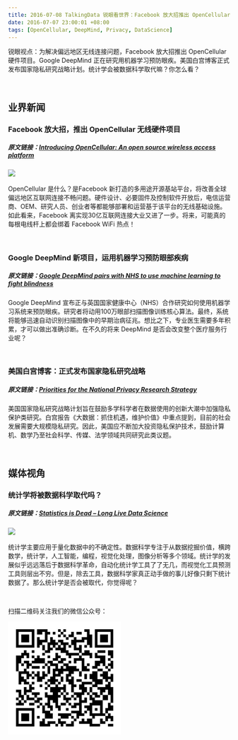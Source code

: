 ```yaml
---
title: 2016-07-08 TalkingData 锐眼看世界：Facebook 放大招推出 OpenCellular 硬件项目
date: 2016-07-07 23:00:01 +08:00
tags: [OpenCellular, DeepMind, Privacy, DataScience]
---
```


锐眼视点：为解决偏远地区无线连接问题，Facebook 放大招推出 OpenCellular 硬件项目。Google DeepMind 正在研究用机器学习预防眼疾。美国白宫博客正式发布国家隐私研究战略计划。统计学会被数据科学取代嘛？你怎么看？

<br>

## 业界新闻

### Facebook 放大招，推出 OpenCellular 无线硬件项目

##### 原文链接：[Introducing OpenCellular: An open source wireless access platform](http://www.tuicool.com/articles/N3qMRvB)

![](http://i2.piimg.com/567952/e992b6fe6816ff0f.jpg)

OpenCellular 是什么？是Facebook 新打造的多用途开源基站平台，将改善全球偏远地区互联网连接不畅问题。硬件设计、必要固件及控制软件开放后，电信运营商、OEM、研究人员、创业者等都能够部署和运营基于该平台的无线基础设施。如此看来，Facebook 离实现30亿互联网连接大业又进了一步。将来，可能真的每根电线杆上都会绑着 Facebook WiFi 热点！

<br>

### Google DeepMind 新项目，运用机器学习预防眼部疾病

##### 原文链接：[Google DeepMind pairs with NHS to use machine learning to fight blindness](https://www.theguardian.com/technology/2016/jul/05/google-deepmind-nhs-machine-learning-blindness)

Google DeepMind 宣布正与英国国家健康中心（NHS）合作研究如何使用机器学习系统来预防眼疾。研究者将动用100万眼部扫描图像训练核心算法。最终，系统将能够迅速自动识别扫描图像中的早期治病征兆。想比之下，专业医生需要多年积累，才可以做出准确诊断。在不久的将来 DeepMind 是否会改变整个医疗服务行业呢？

<br>

### 美国白宫博客：正式发布国家隐私研究战略

##### 原文链接：[Priorities for the National Privacy Research Strategy](https://www.whitehouse.gov/blog/2016/07/01/priorities-national-privacy-research-strategy)

美国国家隐私研究战略计划旨在鼓励多学科学者在数据使用的创新大潮中加强隐私保护类研究。白宫报告《大数据：抓住机遇，维护价值》中重点提到，目前的社会发展需要大规模隐私研究。因此，美国应不断加大投资隐私保护技术，鼓励计算机、数学乃至社会科学、传媒、法学领域共同研究此类议题。

<br>

## 媒体视角

### 统计学将被数据科学取代吗？

##### 原文链接：[Statistics is Dead – Long Live Data Science](http://www.datasciencecentral.com/profiles/blogs/statistics-is-dead-long-live-data-science?overrideMobileRedirect=1)

![](http://i2.piimg.com/567952/0a0b63c5b895e831.png)

统计学主要应用于量化数据中的不确定性。数据科学专注于从数据挖掘价值，横跨数学，统计学，人工智能，编程，视觉化处理，图像分析等多个领域。统计学的发展似乎远远落后于数据科学革命，自动化统计学工具了了无几，而视觉化工具预测工具则层出不穷。但是，除去工具，数据科学家真正动手做的事儿好像只剩下统计数据了。那么统计学是否会被取代，你觉得呢？

<br>

扫描二维码关注我们的微信公众号：

![](/images/erweima.jpg)
